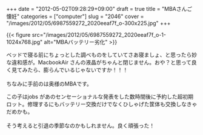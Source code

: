 +++
date = "2012-05-02T09:28:29+09:00"
draft = true
title = "MBAさんご懐妊"
categories = ["computer"]
slug = "2046"
cover = "/images/2012/05/6987559272_2020eeaf7f_o-300x225.jpg"
+++

{{< figure src="/images/2012/05/6987559272_2020eeaf7f_o-1-1024x768.jpg" alt="MBAバッテリー劣化" >}}
<p>
ベッドで寝る前にちょっとした調べものをしていてさあ寝ましょ、と思ったら妙な違和感が。MacbookAir さんの液晶がちゃんと閉じません。おや？と思って良く見てみたら、膨らんでいるじゃないですか！！！<br />
<br />
ちなみに手前のは奥様のMBAです。<br />

この子はjobs があのセンセーショナルな発表をした数時間後に予約した超初期ロット。修理するにもバッテリー交換だけでなくひしゃげた筐体も交換しなきゃだめかも。<br />
<br />
そう考えると引退の季節なのかもしれません。良く頑張った！
</p>
